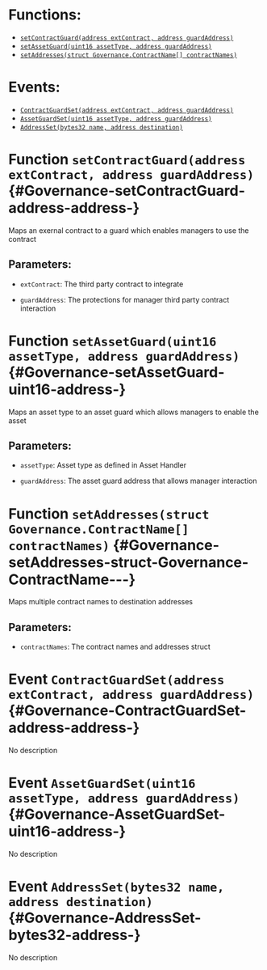 

# Functions:
- [`setContractGuard(address extContract, address guardAddress)`](#Governance-setContractGuard-address-address-)
- [`setAssetGuard(uint16 assetType, address guardAddress)`](#Governance-setAssetGuard-uint16-address-)
- [`setAddresses(struct Governance.ContractName[] contractNames)`](#Governance-setAddresses-struct-Governance-ContractName---)

# Events:
- [`ContractGuardSet(address extContract, address guardAddress)`](#Governance-ContractGuardSet-address-address-)
- [`AssetGuardSet(uint16 assetType, address guardAddress)`](#Governance-AssetGuardSet-uint16-address-)
- [`AddressSet(bytes32 name, address destination)`](#Governance-AddressSet-bytes32-address-)


# Function `setContractGuard(address extContract, address guardAddress)` {#Governance-setContractGuard-address-address-}
Maps an exernal contract to a guard which enables managers to use the contract


## Parameters:
- `extContract`: The third party contract to integrate

- `guardAddress`: The protections for manager third party contract interaction





# Function `setAssetGuard(uint16 assetType, address guardAddress)` {#Governance-setAssetGuard-uint16-address-}
Maps an asset type to an asset guard which allows managers to enable the asset


## Parameters:
- `assetType`: Asset type as defined in Asset Handler

- `guardAddress`: The asset guard address that allows manager interaction





# Function `setAddresses(struct Governance.ContractName[] contractNames)` {#Governance-setAddresses-struct-Governance-ContractName---}
Maps multiple contract names to destination addresses


## Parameters:
- `contractNames`: The contract names and addresses struct



# Event `ContractGuardSet(address extContract, address guardAddress)` {#Governance-ContractGuardSet-address-address-}
No description

# Event `AssetGuardSet(uint16 assetType, address guardAddress)` {#Governance-AssetGuardSet-uint16-address-}
No description

# Event `AddressSet(bytes32 name, address destination)` {#Governance-AddressSet-bytes32-address-}
No description

